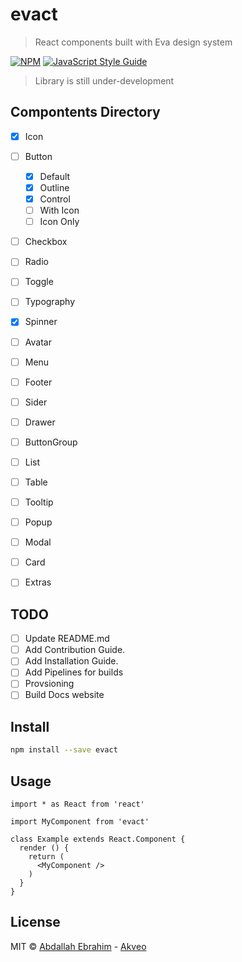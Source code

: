 # evact

> React components built with Eva design system

[![NPM](https://img.shields.io/npm/v/evact.svg)](https://www.npmjs.com/package/evact) [![JavaScript Style Guide](https://img.shields.io/badge/code_style-standard-brightgreen.svg)](https://standardjs.com)

> Library is still under-development

## Compontents Directory

- [x] Icon
- [ ] Button
  - [x] Default
  - [x] Outline
  - [x] Control
  - [ ] With Icon
  - [ ] Icon Only
- [ ] Checkbox
- [ ] Radio
- [ ] Toggle
- [ ] Typography
- [x] Spinner
- [ ] Avatar
- [ ] Menu
- [ ] Footer
- [ ] Sider
- [ ] Drawer
- [ ] ButtonGroup
- [ ] List
- [ ] Table
- [ ] Tooltip
- [ ] Popup
- [ ] Modal
- [ ] Card
- [ ] Extras


## TODO
- [ ] Update README.md
- [ ] Add Contribution Guide.
- [ ] Add Installation Guide.
- [ ] Add Pipelines for builds
- [ ] Provsioning
- [ ] Build Docs website

## Install

```bash
npm install --save evact
```

## Usage

```tsx
import * as React from 'react'

import MyComponent from 'evact'

class Example extends React.Component {
  render () {
    return (
      <MyComponent />
    )
  }
}
```

## License

MIT © [Abdallah Ebrahim](https://github.com/AbdallahMezo) - [Akveo](https://www.akveo.com/)
